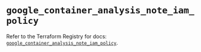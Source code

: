 # `google_container_analysis_note_iam_policy`

Refer to the Terraform Registry for docs: [`google_container_analysis_note_iam_policy`](https://registry.terraform.io/providers/hashicorp/google-beta/6.11.1/docs/resources/google_container_analysis_note_iam_policy).
